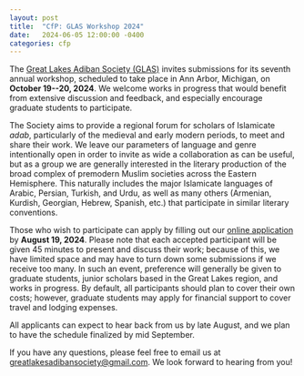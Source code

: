 ```yaml
---
layout: post
title:  "CfP: GLAS Workshop 2024"
date:   2024-06-05 12:00:00 -0400
categories: cfp
---
```


The [Great Lakes Adiban Society (GLAS)](https://greatlakesadiban.github.io/) invites submissions for its seventh annual workshop, scheduled to take place in Ann Arbor, Michigan, on **October 19--20, 2024**. We welcome works in progress that would benefit from extensive discussion and feedback, and especially encourage graduate students to participate.

The Society aims to provide a regional forum for scholars of Islamicate *adab*, particularly of the medieval and early modern periods, to meet and share their work. We leave our parameters of language and genre intentionally open in order to invite as wide a collaboration as can be useful, but as a group we are generally interested in the literary production of the broad complex of premodern Muslim societies across the Eastern Hemisphere. This naturally includes the major Islamicate languages of Arabic, Persian, Turkish, and Urdu, as well as many others (Armenian, Kurdish, Georgian, Hebrew, Spanish, etc.) that participate in similar literary conventions.

Those who wish to participate can apply by filling out our [online application](https://forms.gle/y7L9fPC5SqjNd6X37) by **August 19, 2024**. Please note that each accepted participant will be given 45 minutes to present and discuss their work; because of this, we have limited space and may have to turn down some submissions if we receive too many. In such an event, preference will generally be given to graduate students, junior scholars based in the Great Lakes region, and works in progress. By default, all participants should plan to cover their own costs; however, graduate students may apply for financial support to cover travel and lodging expenses.

All applicants can expect to hear back from us by late August, and we plan to have the schedule finalized by mid September.

If you have any questions, please feel free to email us at <greatlakesadibansociety@gmail.com>. We look forward to hearing from you!
